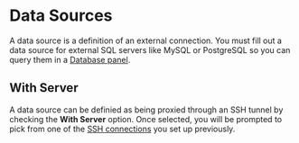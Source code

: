 # Data Sources

A data source is a definition of an external connection. You must fill
out a data source for external SQL servers like MySQL or PostgreSQL so
you can query them in a [Database panel](./Panels/Database_Panels.md).

## With Server

A data source can be definied as being proxied through an SSH tunnel
by checking the **With Server** option. Once selected, you will be
prompted to pick from one of the [SSH connections](./SSH_Connections.md) you set up
previously.
